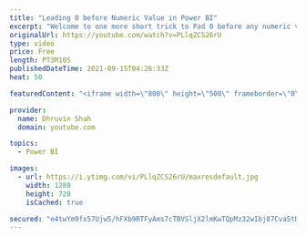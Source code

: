 ```yaml
---
title: "Leading 0 before Numeric Value in Power BI"
excerpt: "Welcome to one more short trick to Pad 0 before any numeric value in Power BI. There are many ways to add Leading 0 before the numeric value. However, during this video, we will talk about the easiest and short trick to add leading 0 before numeric value in Power BI. So, Let's get started!  During this"
originalUrl: https://youtube.com/watch?v=PLlqZCS26rU
type: video
price: Free
length: PT3M10S
publishedDateTime: 2021-09-15T04:26:33Z
heat: 50

featuredContent: "<iframe width=\"800\" height=\"500\" frameborder=\"0\" src=\"https://www.youtube.com/embed/PLlqZCS26rU\" allow=\"accelerometer; autoplay; encrypted-media; gyroscope; picture-in-picture\" allowfullscreen></iframe>"

provider:
  name: Dhruvin Shah
  domain: youtube.com

topics:
  - Power BI

images:
  - url: https://i.ytimg.com/vi/PLlqZCS26rU/maxresdefault.jpg
    width: 1280
    height: 720
    isCached: true

secured: "e4twYm9fx57Ujw5/hFXb9RTFyAms7cTBVSljX2lmKwTQpMz32wIbj87CvaStDdsPwEzdWxsJkReYHtV01CFDxcKDDktB3KR6Y2SEkTsybVxjykSqZK2RpURFPwAUUBgTs6XvMc914rGcn27zurxWqVubtpQnkZJbzck5JBiGH6v/N1k/iBEXuZSah66itQPO+m4vcMbltyIh++AjCP3BP+xFh1TSPnqsBXnvwtRbOSlby468kBzDEfFeT0Nx3UEtAIriQ5HDI4wbI0Z4sTJHzG6CN1uEXWuO1QyoNCPAUL9g/8Eh6ibRMyb5VFjmVTGe6Y3sWHTXe3DCASV0odFvbryrnC2eGAObQi/ogCNKT3wza1x/RpGss1/X/Sk56PFH099hhxXPLW52MFHR6iAom3BZKRKj2rSVhaPAyk6K/Sk=;vJ5ckpI2dyxFiKyMSNlsVw=="
---
```


